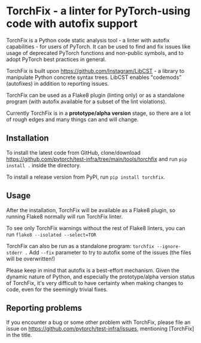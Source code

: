 # TorchFix - a linter for PyTorch-using code with autofix support

TorchFix is a Python code static analysis tool - a linter with autofix capabilities -
for users of PyTorch. It can be used to find and fix issues like usage of deprecated
PyTorch functions and non-public symbols, and to adopt PyTorch best practices in general.

TorchFix is built upon https://github.com/Instagram/LibCST - a library to manipulate
Python concrete syntax trees. LibCST enables "codemods" (autofixes) in addition to
reporting issues.

TorchFix can be used as a Flake8 plugin (linting only) or as a standalone
program (with autofix available for a subset of the lint violations).

Currently TorchFix is in a **prototype/alpha version** stage, so there are a lot of rough
edges and many things can and will change.

## Installation

To install the latest code from GitHub, clone/download
https://github.com/pytorch/test-infra/tree/main/tools/torchfix and run `pip install .`
inside the directory.

To install a release version from PyPI, run `pip install torchfix`.

## Usage

After the installation, TorchFix will be available as a Flake8 plugin, so running
Flake8 normally will run TorchFix linter.

To see only TorchFix warnings without the rest of Flake8 linters, you can run
`flake8 --isolated --select=TOR`

TorchFix can also be run as a standalone program: `torchfix --ignore-stderr .`
Add `--fix` parameter to try to autofix some of the issues (the files will be overwritten!)

Please keep in mind that autofix is a best-effort mechanism. Given the dynamic nature of Python,
and especially the prototype/alpha version status of TorchFix, it's very difficult to have
certainty when making changes to code, even for the seemingly trivial fixes.

## Reporting problems

If you encounter a bug or some other problem with TorchFix, please file an issue on
https://github.com/pytorch/test-infra/issues, mentioning [TorchFix] in the title.
